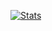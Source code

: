 [![Stats](https://github-readme-stats.vercel.app/api?username=omegachysis&count_private=true&show_icons=true&theme=dark)](https://github.com/anuraghazra/github-readme-stats)
